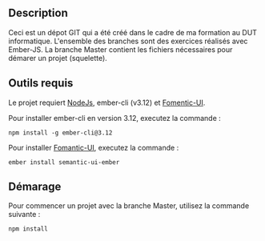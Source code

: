 ## Description

Ceci est un dépot GIT qui a été créé dans le cadre de ma formation au DUT informatique. L'ensemble des branches sont des exercices réalisés avec Ember-JS. La branche Master contient les fichiers nécessaires pour démarer un projet (squelette).

## Outils requis 

Le projet requiert [NodeJs](https://nodejs.org/en/), ember-cli (v3.12) et [Fomentic-UI](https://fomantic-ui.com/). 

Pour installer ember-cli en version 3.12, executez la commande :
```
npm install -g ember-cli@3.12
```

Pour installer [Fomantic-UI](https://fomantic-ui.com/), executez la commande :

```
ember install semantic-ui-ember
```

## Démarage 

Pour commencer un projet avec la branche Master, utilisez la commande suivante :
```
npm install
```
